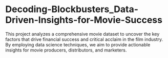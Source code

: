# Decoding-Blockbusters_Data-Driven-Insights-for-Movie-Success
This project analyzes a comprehensive movie dataset to uncover the key factors that drive financial success and critical acclaim in the film industry. By employing data science techniques, we aim to provide actionable insights for movie producers, distributors, and marketers.

